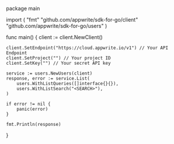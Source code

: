 package main

import (
    "fmt"
    "github.com/appwrite/sdk-for-go/client"
    "github.com/appwrite/sdk-for-go/users"
)

func main() {
    client := client.NewClient()

    client.SetEndpoint("https://cloud.appwrite.io/v1") // Your API Endpoint
    client.SetProject("") // Your project ID
    client.SetKey("") // Your secret API key

    service := users.NewUsers(client)
    response, error := service.List(
        users.WithListQueries([]interface{}{}),
        users.WithListSearch("<SEARCH>"),
    )

    if error != nil {
        panic(error)
    }

    fmt.Println(response)
}
